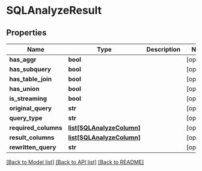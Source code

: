 # SQLAnalyzeResult

## Properties
Name | Type | Description | Notes
------------ | ------------- | ------------- | -------------
**has_aggr** | **bool** |  | [optional] 
**has_subquery** | **bool** |  | [optional] 
**has_table_join** | **bool** |  | [optional] 
**has_union** | **bool** |  | [optional] 
**is_streaming** | **bool** |  | [optional] 
**original_query** | **str** |  | [optional] 
**query_type** | **str** |  | [optional] 
**required_columns** | [**list[SQLAnalyzeColumn]**](SQLAnalyzeColumn.md) |  | [optional] 
**result_columns** | [**list[SQLAnalyzeColumn]**](SQLAnalyzeColumn.md) |  | [optional] 
**rewritten_query** | **str** |  | [optional] 

[[Back to Model list]](../README.md#documentation-for-models) [[Back to API list]](../README.md#documentation-for-api-endpoints) [[Back to README]](../README.md)

